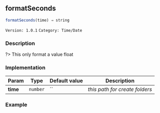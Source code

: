 ## formatSeconds 
  ```javascript
 formatSeconds(time) ⇒ string 
``` 

 ` Version: 1.0.1 ` 
` Category: Time/Date ` 

### Description 

?> This only format a value float 

### Implementation 

| Param | Type | Default value | Description | 
| --- | --- | --- | --- | 
| **time** | `number` | `` | _this path for create folders_ | 

### Example 

 ```javascript 
  
 ```  

